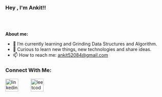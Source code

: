 

### Hey , I'm Ankit!!

<br/>



<br/>

             


**About me:**

- 🌱 I’m currently learning and Grinding Data Structures and Algorithm.
- 💬 Curious to learn new things, new technologies and share ideas.
- 📫 How to reach me: ankit52084@gmail.com

### Connect With Me:

[<img src='https://cdn.jsdelivr.net/npm/simple-icons@3.0.1/icons/linkedin.svg' alt='linkedin' height='40' title='LinkedIn'>](https://www.linkedin.com/in/ankit-kumar-jaiswal-0b968a1a5/) &nbsp; &nbsp; &nbsp;&nbsp; &nbsp; [<img src='https://cdn.jsdelivr.net/npm/simple-icons@3.0.1/icons/leetcode.svg' alt='leetcode' height='40' title='Leetcode'>](https://leetcode.com/raj625041/)&nbsp; &nbsp; &nbsp;  &nbsp; 


